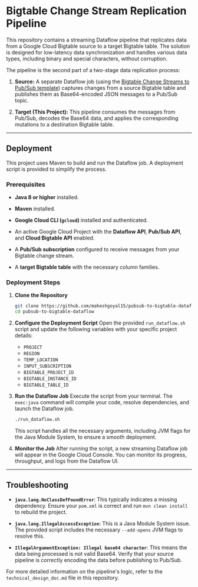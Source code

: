 # Bigtable Change Stream Replication Pipeline

This repository contains a streaming Dataflow pipeline that replicates data from a Google Cloud Bigtable source to a target Bigtable table. The solution is designed for low-latency data synchronization and handles various data types, including binary and special characters, without corruption.

The pipeline is the second part of a two-stage data replication process:

1. **Source:** A separate Dataflow job (using the [Bigtable Change Streams to Pub/Sub template](https://cloud.google.com/dataflow/docs/guides/templates/provided/cloud-bigtable-change-streams-to-pubsub)) captures changes from a source Bigtable table and publishes them as Base64-encoded JSON messages to a Pub/Sub topic.

2. **Target (This Project):** This pipeline consumes the messages from Pub/Sub, decodes the Base64 data, and applies the corresponding mutations to a destination Bigtable table.

---

## Deployment

This project uses Maven to build and run the Dataflow job. A deployment script is provided to simplify the process.

### Prerequisites

* **Java 8 or higher** installed.

* **Maven** installed.

* **Google Cloud CLI (`gcloud`)** installed and authenticated.

* An active Google Cloud Project with the **Dataflow API**, **Pub/Sub API**, and **Cloud Bigtable API** enabled.

* A **Pub/Sub subscription** configured to receive messages from your Bigtable change stream.

* A **target Bigtable table** with the necessary column families.

### Deployment Steps

1.  **Clone the Repository**

    ```bash
    git clone https://github.com/maheshgoyal15/pubsub-to-bigtable-dataflow.git
    cd pubsub-to-bigtable-dataflow
    ```

2.  **Configure the Deployment Script**
    Open the provided `run_dataflow.sh` script and update the following variables with your specific project details:

    * `PROJECT`
    * `REGION`
    * `TEMP_LOCATION`
    * `INPUT_SUBSCRIPTION`
    * `BIGTABLE_PROJECT_ID`
    * `BIGTABLE_INSTANCE_ID`
    * `BIGTABLE_TABLE_ID`

3.  **Run the Dataflow Job**
    Execute the script from your terminal. The `exec:java` command will compile your code, resolve dependencies, and launch the Dataflow job.

    ```bash
    ./run_dataflow.sh
    ```

    This script handles all the necessary arguments, including JVM flags for the Java Module System, to ensure a smooth deployment.

4.  **Monitor the Job**
    After running the script, a new streaming Dataflow job will appear in the Google Cloud Console. You can monitor its progress, throughput, and logs from the Dataflow UI.

---

## Troubleshooting

* **`java.lang.NoClassDefFoundError`**: This typically indicates a missing dependency. Ensure your `pom.xml` is correct and run `mvn clean install` to rebuild the project.

* **`java.lang.IllegalAccessException`**: This is a Java Module System issue. The provided script includes the necessary `--add-opens` JVM flags to resolve this.

* **`IllegalArgumentException: Illegal base64 character`**: This means the data being processed is not valid Base64. Verify that your source pipeline is correctly encoding the data before publishing to Pub/Sub.

For more detailed information on the pipeline's logic, refer to the `technical_design_doc.md` file in this repository.
